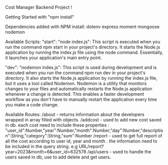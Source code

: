 Cost Manager Backend Project !

Getting Started with "npm install"

Dependencies added with NPM install:
dotenv
express
moment
mongoose
nodemon

Available Scripts:
"start": "node index.js": This script is executed when you run the command npm start in your project's directory. It starts the Node.js application by running the index.js file using the node command. Essentially, it launches your application's main entry point.

"dev": "nodemon index.js": This script is used during development and is executed when you run the command npm run dev in your project's directory. It also starts the Node.js application by running the index.js file, but it uses a tool called Nodemon. Nodemon is a utility that monitors changes to your files and automatically restarts the Node.js application whenever a change is detected. This enables a faster development workflow as you don't have to manually restart the application every time you make a code change.

Available Routes:
/about - returns information about the developers wrapped in array filled with objects.
/addcost - used to add new cost saved in db. each cost need to include these properties : "user_id":Number,"year":Number,"month":Number,"day":Number,"description":String,"category":String,"sum":Number
/report - used to get full report of all the cost according to user id, year and month . the information need to be included in the query string.
e.g URL/report?year=2023&month=6&user_id=632578
/api/users - used to handle the users saved in db, use to add delete and get users.
